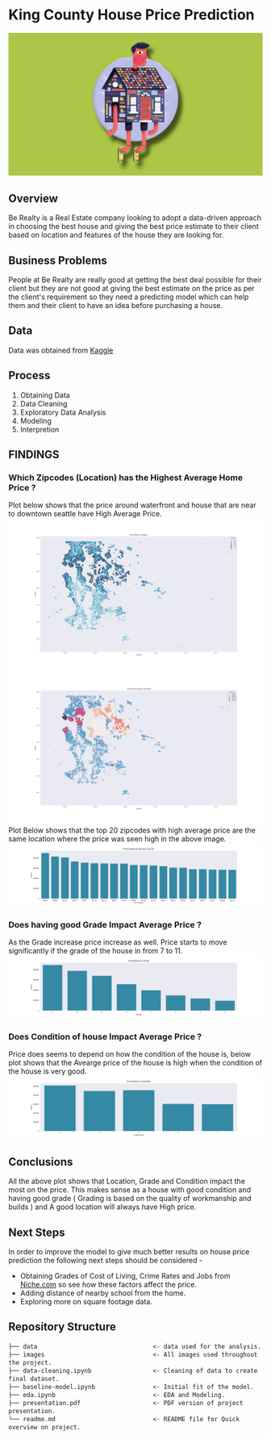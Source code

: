 # King County House Price Prediction
![Realtor Logo](https://github.com/avithekkc/P2-King-County-Housing-Price-Prediction/blob/main/images/header.jpg?raw=true)
## Overview
Be Realty is a Real Estate company looking to adopt a data-driven approach in choosing the best house and giving the best price estimate to their client based on location and features of the house they are looking for.



## Business Problems
People at Be Realty are really good at getting the best deal possible for their client but they are not good at giving the best estimate on the price as per the client's requirement so they need a predicting model which can help them and their client to have an idea before purchasing a house.

## Data
Data was obtained from [Kaggle ](https://www.kaggle.com/harlfoxem/housesalesprediction)

## Process

 1. Obtaining Data
 2. Data Cleaning
 3. Exploratory Data Analysis
 4. Modeling
 5. Interpretion

## FINDINGS
### Which Zipcodes (Location) has the Highest Average Home Price ?
Plot below shows that the price around waterfront and house that are near to downtown seattle have High Average Price.
![Lat Long Vs Price](https://github.com/avithekkc/P2-King-County-Housing-Price-Prediction/blob/main/images/lat_long_price.jpg?raw=true)
![Zipcode vs location](https://github.com/avithekkc/P2-King-County-Housing-Price-Prediction/blob/main/images/zip_location.jpg?raw=true)
Plot Below shows that the top 20 zipcodes with high average price are the same location where the price was seen high in the above image.
![Zipcode vs Price](https://github.com/avithekkc/P2-King-County-Housing-Price-Prediction/blob/main/images/zip_price.jpg?raw=true)
### Does having good Grade Impact Average Price ?
As the Grade increase price increase as well. Price starts to move significantly if the grade of the house in from 7 to 11.
![Grade Vs Price](https://github.com/avithekkc/P2-King-County-Housing-Price-Prediction/blob/main/images/grade_price.jpg?raw=true)
### Does Condition of house Impact Average Price ?
Price does seems to depend on how the condition of the house is, below plot shows that the Avearge price of the house is high when the condition of the house is very good.
![Condition Vs Price](https://github.com/avithekkc/P2-King-County-Housing-Price-Prediction/blob/main/images/condition_price.jpg?raw=true)

##  Conclusions
All the above plot shows that Location, Grade and Condition impact the most on the price. This makes sense as a house with good condition and having good grade ( Grading is based on the quality of workmanship and builds ) and A good location will always have High price.

## Next Steps
In order to improve the model to give much better results on house price prediction the following next steps should be considered -

 - Obtaining Grades of Cost of Living, Crime Rates and Jobs from  [Niche.com](https://www.niche.com/) so see how these factors affect the price.
 - Adding distance of nearby school from the home.
 - Exploring more on square footage data.



##   Repository Structure
```
├── data                                <- data used for the analysis.
├── images                              <- All images used throughout the project.
├── data-cleaning.ipynb                 <- Cleaning of data to create final dataset.
├── baseline-model.ipynb                <- Initial fit of the model.
├── eda.ipynb                           <- EDA and Modeling.
├── presentation.pdf                    <- PDF version of project presentation.
└── readme.md                           <- README file for Quick overview on project.
```
